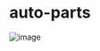 # auto-parts

![image](https://github.com/devakdogan/auto-parts/assets/106448958/1c3c4cfa-a751-4f59-8473-03dddaf70ccc)

